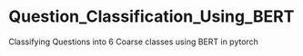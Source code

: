 # Question_Classification_Using_BERT
Classifying Questions into 6 Coarse classes using BERT in pytorch

